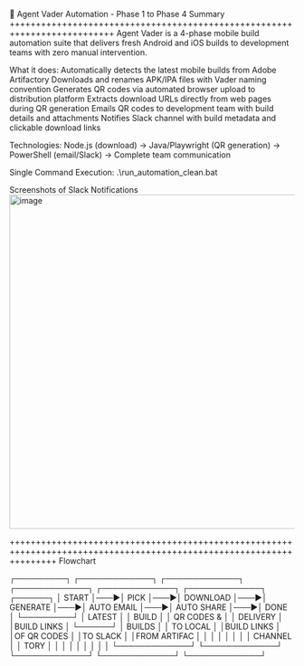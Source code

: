 🚀 Agent Vader Automation - Phase 1 to Phase 4 Summary
++++++++++++++++++++++++++++++++++++++++++++++++++++++++++++++++++++++++++
Agent Vader is a 4-phase mobile build automation suite that delivers fresh Android and iOS builds to development teams with zero manual intervention.

What it does:
   Automatically detects the latest mobile builds from Adobe Artifactory
   Downloads and renames APK/IPA files with Vader naming convention
   Generates QR codes via automated browser upload to distribution platform
   Extracts download URLs directly from web pages during QR generation
   Emails QR codes to development team with build details and attachments
   Notifies Slack channel with build metadata and clickable download links

Technologies:
Node.js (download) → Java/Playwright (QR generation) → PowerShell (email/Slack) → Complete team communication

Single Command Execution:
.\run_automation_clean.bat

Screenshots of Slack Notifications
<img width="1273" height="591" alt="image" src="https://github.com/user-attachments/assets/2ef0e66e-0af0-40a5-bab8-e0b7c525e1e0" />

+++++++++++++++++++++++++++++++++++++++++++++++++++++++++++++++++++++++++++++++++++++++++++++++++++++++++++++++++++++
Flowchart

┌─────────┐    ┌─────────────┐    ┌─────────────┐    ┌─────────────┐    ┌─────────────┐    ┌─────────────┐    ┌──────┐
│  START  │───▶│    PICK     │───▶│  DOWNLOAD   │───▶│  GENERATE   │───▶│ AUTO EMAIL  │───▶│ AUTO SHARE  │───▶│ DONE │
└─────────┘    │   LATEST    │    │   BUILD     │    │ QR CODES &  │    │ DELIVERY    │    │BUILD LINKS  │    └──────┘
               │   BUILDS    │    │ TO LOCAL    │    │BUILD LINKS  │    │OF QR CODES  │    │TO SLACK     │
               │FROM ARTIFAC │    │             │    │             │    │             │    │  CHANNEL    │
               │   TORY      │    │             │    │             │    │             │    │             │
               └─────────────┘    └─────────────┘    └─────────────┘    └─────────────┘    └─────────────┘
